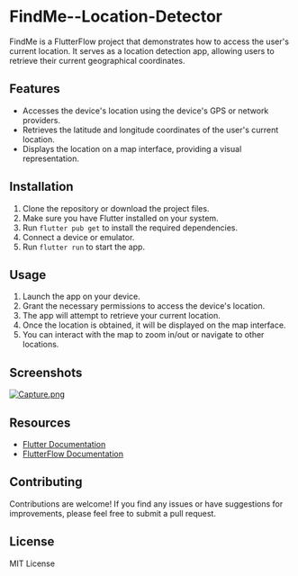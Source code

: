 # FindMe--Location-Detector
FindMe is a FlutterFlow project that demonstrates how to access the user's current location. It serves as a location detection app, allowing users to retrieve their current geographical coordinates.

## Features

- Accesses the device's location using the device's GPS or network providers.
- Retrieves the latitude and longitude coordinates of the user's current location.
- Displays the location on a map interface, providing a visual representation.

## Installation

1. Clone the repository or download the project files.
2. Make sure you have Flutter installed on your system.
3. Run `flutter pub get` to install the required dependencies.
4. Connect a device or emulator.
5. Run `flutter run` to start the app.

## Usage

1. Launch the app on your device.
2. Grant the necessary permissions to access the device's location.
3. The app will attempt to retrieve your current location.
4. Once the location is obtained, it will be displayed on the map interface.
5. You can interact with the map to zoom in/out or navigate to other locations.

## Screenshots

[![Capture.png](https://i.postimg.cc/HktyQqNL/Capture.png)](https://postimg.cc/68yqKmts)

## Resources

- [Flutter Documentation](https://flutter.dev/docs)
- [FlutterFlow Documentation](https://docs.flutterflow.io)

## Contributing

Contributions are welcome! If you find any issues or have suggestions for improvements, please feel free to submit a pull request.

## License

MIT License
